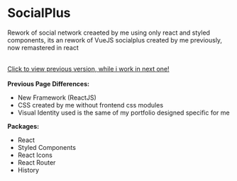 <h1>SocialPlus</h1>
Rework of social network creaeted by me using only react and styled components, its an rework of VueJS socialplus created by me previously, now remastered in react<br> <br>

<a href="https://socialplus.gabrielhrp31.com/">Click to view previous version, while i work in next one!</a> <br> <br>
<b>Previous Page Differences:</b> <br>
<ul>
    <li>
        New Framework (ReactJS)
    </li>
    <li>
        CSS created by me without frontend css modules
    </li>
    <li>
        Visual Identity used is the same of my portfolio designed specific for me
    </li>
</ul>
<b>Packages:</b> <br>
<ul>
    <li>
        React
    </li>
    <li>
        Styled Components
    </li>
    <li>
        React Icons
    </li>
    <li>
        React Router
    </li>
    <li>
        History
    </li>
</ul>
